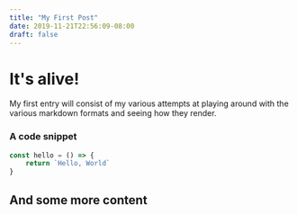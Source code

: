 ```yaml
---
title: "My First Post"
date: 2019-11-21T22:56:09-08:00
draft: false
---
```


# It's alive!
My first entry will consist of my various attempts at playing around with the
various markdown formats and seeing how they render.

### A code snippet
```js
const hello = () => {
    return `Hello, World`
}
```

## And some more content

